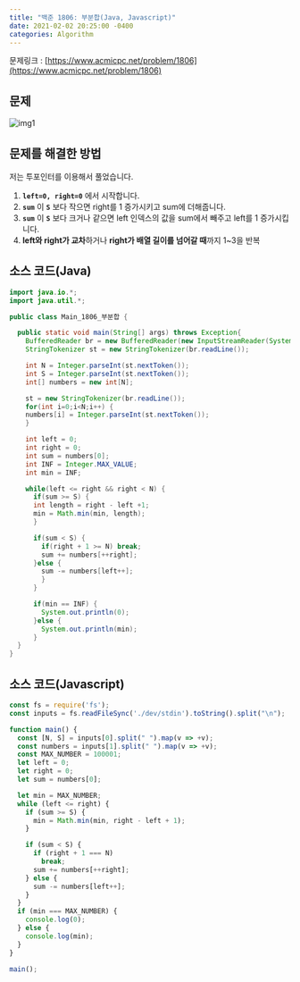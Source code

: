 ```yaml
---
title: "백준 1806: 부분합(Java, Javascript)"
date: 2021-02-02 20:25:00 -0400
categories: Algorithm
---
```


문제링크 : [https://www.acmicpc.net/problem/1806](https://www.acmicpc.net/problem/1806)



## 문제

![img1](../../assets/images/Algorithm/BOJ-1806/img1.PNG)



## 문제를 해결한 방법

저는 투포인터를 이용해서 풀었습니다.

1. **``left=0, right=0``** 에서 시작합니다.
2. **``sum``** 이 **``S``** 보다 작으면 right를 1 증가시키고 sum에 더해줍니다.
3. **``sum``** 이 **``S``** 보다 크거나 같으면 left 인덱스의 값을 sum에서 빼주고 left를 1 증가시킵니다.
4. **left와 right가 교차**하거나 **right가 배열 길이를 넘어갈 때**까지 1~3을 반복



## 소스 코드(Java)

```java
import java.io.*;
import java.util.*;

public class Main_1806_부분합 {

  public static void main(String[] args) throws Exception{
    BufferedReader br = new BufferedReader(new InputStreamReader(System.in));
    StringTokenizer st = new StringTokenizer(br.readLine());

    int N = Integer.parseInt(st.nextToken());
    int S = Integer.parseInt(st.nextToken());
    int[] numbers = new int[N];

    st = new StringTokenizer(br.readLine());
    for(int i=0;i<N;i++) {
    numbers[i] = Integer.parseInt(st.nextToken());
    }

    int left = 0;
    int right = 0;
    int sum = numbers[0];
    int INF = Integer.MAX_VALUE;
    int min = INF;

    while(left <= right && right < N) {
      if(sum >= S) {
      int length = right - left +1;
      min = Math.min(min, length);
      }

      if(sum < S) {
        if(right + 1 >= N) break;
        sum += numbers[++right];
      }else {
        sum -= numbers[left++];
        }
      }

      if(min == INF) {
        System.out.println(0);
      }else {
        System.out.println(min);
      }
  }
}
```



## 소스 코드(Javascript)

```javascript
const fs = require('fs');
const inputs = fs.readFileSync('./dev/stdin').toString().split("\n");

function main() {
  const [N, S] = inputs[0].split(" ").map(v => +v);
  const numbers = inputs[1].split(" ").map(v => +v);
  const MAX_NUMBER = 100001;
  let left = 0;
  let right = 0;
  let sum = numbers[0];

  let min = MAX_NUMBER;
  while (left <= right) {
    if (sum >= S) {
      min = Math.min(min, right - left + 1);
    }

    if (sum < S) {
      if (right + 1 === N)
        break;
      sum += numbers[++right];
    } else {
      sum -= numbers[left++];
    }
  }
  if (min === MAX_NUMBER) {
    console.log(0);
  } else {
    console.log(min);
  }
}

main();
```
